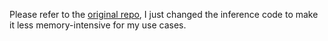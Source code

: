 Please refer to the [original repo](https://github.com/lasopablo/freesurfer-freesurfer-dev-mri_WMHsynthseg), I just changed the inference code to make it less memory-intensive for my use cases.